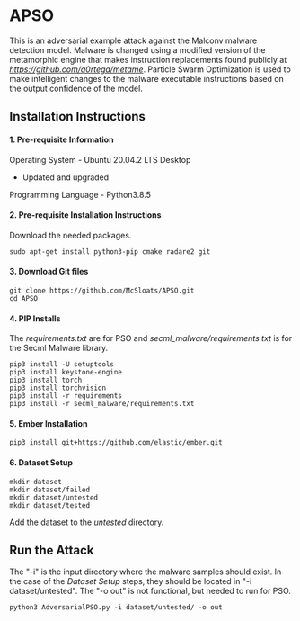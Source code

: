 # APSO
This is an adversarial example attack against the Malconv malware detection model. Malware is changed using a modified version of the metamorphic engine that makes instruction replacements found publicly at *https://github.com/a0rtega/metame*. Particle Swarm Optimization is used to make intelligent changes to the malware executable instructions based on the output confidence of the model.

## Installation Instructions
#### 1. Pre-requisite Information
Operating System - Ubuntu 20.04.2 LTS Desktop
- Updated and upgraded

Programming Language - Python3.8.5

#### 2. Pre-requisite Installation Instructions
Download the needed packages.
```
sudo apt-get install python3-pip cmake radare2 git
```

#### 3. Download Git files
```
git clone https://github.com/McSloats/APSO.git
cd APSO
```

#### 4. PIP Installs
The *requirements.txt* are for PSO and *secml_malware/requirements.txt* is for the Secml Malware library.
```
pip3 install -U setuptools
pip3 install keystone-engine
pip3 install torch
pip3 install torchvision
pip3 install -r requirements
pip3 install -r secml_malware/requirements.txt
```

#### 5. Ember Installation
```
pip3 install git+https://github.com/elastic/ember.git
```

#### 6. Dataset Setup
```
mkdir dataset
mkdir dataset/failed
mkdir dataset/untested
mkdir dataset/tested
```
Add the dataset to the *untested* directory.

## Run the Attack
The "-i" is the input directory where the malware samples should exist. In the case of the *Dataset Setup* steps, they should be located in "-i dataset/untested". The "-o out" is not functional, but needed to run for PSO.
```
python3 AdversarialPSO.py -i dataset/untested/ -o out
```
